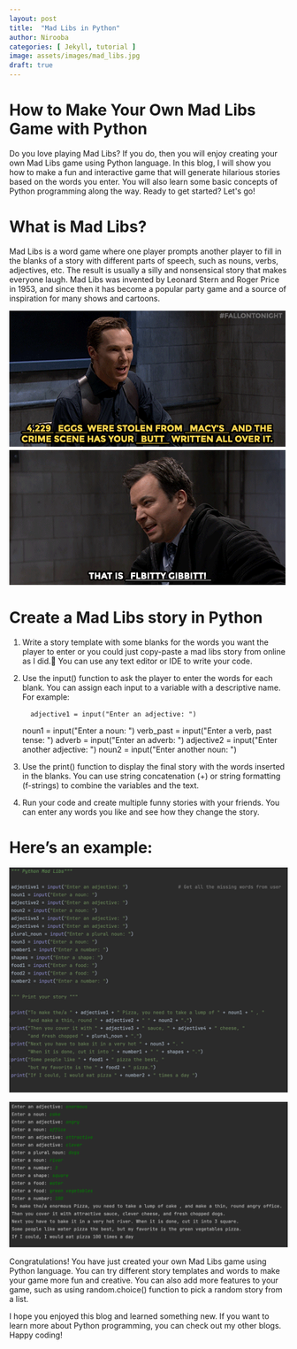 ```yaml
---
layout: post
title:  "Mad Libs in Python"
author: Nirooba
categories: [ Jekyll, tutorial ]
image: assets/images/mad_libs.jpg
draft: true
---
```

# How to Make Your Own Mad Libs Game with Python

Do you love playing Mad Libs? If you do, then you will enjoy creating your own Mad Libs game using Python language. In this blog, I will show you how to make a fun and interactive game that will generate hilarious stories based on the words you enter. You will also learn some basic concepts of Python programming along the way. Ready to get started? Let's go!

# What is Mad Libs?

Mad Libs is a word game where one player prompts another player to fill in the blanks of a story with different parts of speech, such as nouns, verbs, adjectives, etc. The result is usually a silly and nonsensical story that makes everyone laugh. Mad Libs was invented by Leonard Stern and Roger Price in 1953, and since then it has become a popular party game and a source of inspiration for many shows and cartoons.

![madlibs](/assets/images/madlibs-gif.gif) 

# Create a Mad Libs story in Python

1. Write a story template with some blanks for the words you want the player to enter or you could just copy-paste a mad libs story from online as I did.🤪 You can use any text editor or IDE to write your code.

2. Use the input() function to ask the player to enter the words for each blank. You can assign each input to a variable with a descriptive name. For example:

         adjective1 = input("Enter an adjective: ")
    noun1 = input("Enter a noun: ")
    verb_past = input("Enter a verb, past tense: ")
    adverb = input("Enter an adverb: ")
    adjective2 = input("Enter another adjective: ")
    noun2 = input("Enter another noun: ")

3. Use the print() function to display the final story with the words inserted in the blanks. You can use string concatenation (+) or string formatting (f-strings) to combine the variables and the text. 

4. Run your code and create multiple funny stories with your friends. You can enter any words you like and see how they change the story. 

# Here’s an example:

![madlibs1](/assets/images/madlibs-eg1(a).png) 

![madlibs2](/assets/images/madlibs-eg1(b).png) 

Congratulations! You have just created your own Mad Libs game using Python language. You can try different story templates and words to make your game more fun and creative. You can also add more features to your game, such as using random.choice() function to pick a random story from a list. 

I hope you enjoyed this blog and learned something new. If you want to learn more about Python programming, you can check out my other blogs. Happy coding!





